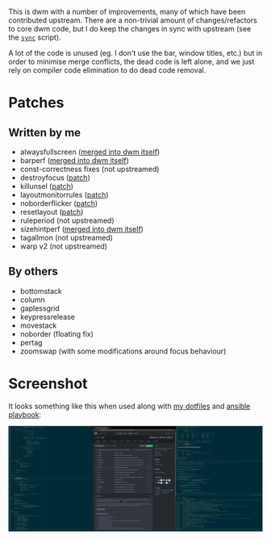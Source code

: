 This is dwm with a number of improvements, many of which have been contributed
upstream. There are a non-trivial amount of changes/refactors to core dwm code,
but I do keep the changes in sync with upstream (see the
[`sync`](https://github.com/cdown/dwm/blob/master/sync) script).

A lot of the code is unused (eg. I don't use the bar, window titles, etc.) but
in order to minimise merge conflicts, the dead code is left alone, and we just
rely on compiler code elimination to do dead code removal.

# Patches

## Written by me

- alwaysfullscreen ([merged into dwm itself](https://git.suckless.org/dwm/commit/67d76bdc68102df976177de351f65329d8683064.html))
- barperf ([merged into dwm itself](https://git.suckless.org/dwm/commit/8657affa2a61e85ca8df76b62e43cb02897d1d80.html))
- const-correctness fixes (not upstreamed)
- destroyfocus ([patch](https://dwm.suckless.org/patches/destroyfocus/))
- killunsel ([patch](https://dwm.suckless.org/patches/killunsel/))
- layoutmonitorrules ([patch](https://dwm.suckless.org/patches/layoutmonitorrules/))
- noborderflicker ([patch](https://dwm.suckless.org/patches/noborderflicker/))
- resetlayout ([patch](https://dwm.suckless.org/patches/resetlayout/))
- ruleperiod (not upstreamed)
- sizehintperf ([merged into dwm itself](https://git.suckless.org/dwm/commit/8806b6e2379372900e3d9e0bf6604bc7f727350b.html))
- tagallmon (not upstreamed)
- warp v2 (not upstreamed)

## By others

- bottomstack
- column
- gaplessgrid
- keypressrelease
- movestack
- noborder (floating fix)
- pertag
- zoomswap (with some modifications around focus behaviour)

# Screenshot

It looks something like this when used along with [my
dotfiles](https://github.com/cdown/dotfiles) and [ansible
playbook](https://github.com/cdown/ansible-desktop):

![Screenshot](https://raw.githubusercontent.com/cdown/dwm/master/screenshot.png)
